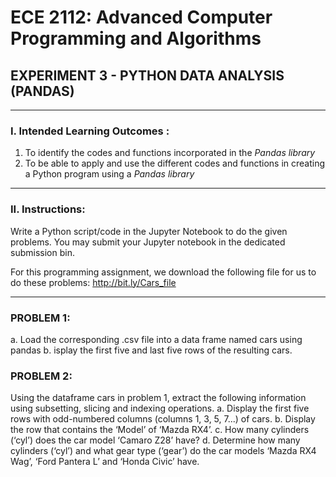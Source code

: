 # ECE 2112: Advanced Computer Programming and Algorithms 

## EXPERIMENT 3 - PYTHON DATA ANALYSIS (PANDAS)

---

### I. Intended Learning Outcomes :
1. To identify the codes and functions incorporated in the *Pandas library*
2. To be able to apply and use the different codes and functions in creating a Python program using a *Pandas library*

---

### II. Instructions:
Write a Python script/code in the Jupyter Notebook to do the given problems. You may submit your Jupyter notebook in the dedicated submission bin.

For this programming assignment, we download the following file for us to do these problems: http://bit.ly/Cars_file 

---

### PROBLEM 1:
a. Load the corresponding .csv file into a data frame named cars using pandas
b. isplay the first five and last five rows of the resulting cars.

### PROBLEM 2:
Using the dataframe cars in problem 1, extract the following information using subsetting, slicing and indexing operations.
a. Display the first five rows with odd-numbered columns (columns 1, 3, 5, 7...) of cars.
b. Display the row that contains the ‘Model’ of ‘Mazda RX4’.
c. How many cylinders (‘cyl’) does the car model ‘Camaro Z28’ have?
d. Determine how many cylinders (‘cyl’) and what gear type (‘gear’) do the car models ‘Mazda RX4 Wag’, ‘Ford Pantera L’ and ‘Honda Civic’ have.




